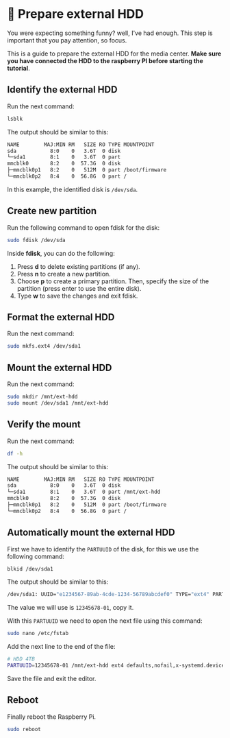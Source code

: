 # 💾 Prepare external HDD

You were expecting something funny? well, I've had enough. This step is important that you pay attention, so focus.

This is a guide to prepare the external HDD for the media center. **Make sure you have connected the HDD to the raspberry PI before starting the tutorial**.

## Identify the external HDD

Run the next command:

```bash
lsblk
```

The output should be similar to this:

```bash
NAME        MAJ:MIN RM   SIZE RO TYPE MOUNTPOINT
sda           8:0    0   3.6T  0 disk
└─sda1        8:1    0   3.6T  0 part
mmcblk0       8:2    0  57.3G  0 disk 
├─mmcblk0p1   8:2    0   512M  0 part /boot/firmware
└─mmcblk0p2   8:4    0  56.8G  0 part /
```

In this example, the identified disk is `/dev/sda`.


## Create new partition

Run the following command to open fdisk for the disk:

```bash
sudo fdisk /dev/sda
```

Inside **fdisk**, you can do the following:

1. Press **d** to delete existing partitions (if any).
2. Press **n** to create a new partition.
3. Choose **p** to create a primary partition. Then, specify the size of the partition (press enter to use the entire disk).
4. Type **w** to save the changes and exit fdisk.

## Format the external HDD

Run the next command:

```bash
sudo mkfs.ext4 /dev/sda1
```

## Mount the external HDD

Run the next command:

```bash
sudo mkdir /mnt/ext-hdd
sudo mount /dev/sda1 /mnt/ext-hdd
```

## Verify the mount

Run the next command:

```bash
df -h
```

The output should be similar to this:

```bash
NAME        MAJ:MIN RM   SIZE RO TYPE MOUNTPOINT
sda           8:0    0   3.6T  0 disk
└─sda1        8:1    0   3.6T  0 part /mnt/ext-hdd
mmcblk0       8:2    0  57.3G  0 disk 
├─mmcblk0p1   8:2    0   512M  0 part /boot/firmware
└─mmcblk0p2   8:4    0  56.8G  0 part /
```

## Automatically mount the external HDD

First we have to identify the `PARTUUID` of the disk, for this we use the following command:

```bash
blkid /dev/sda1
```

The output should be similar to this:

```bash
/dev/sda1: UUID="e1234567-89ab-4cde-1234-56789abcdef0" TYPE="ext4" PARTUUID="12345678-01"
```

The value we will use is `12345678-01`, copy it.

With this `PARTUUID` we need to open the next file using this command:

```bash
sudo nano /etc/fstab
```

Add the next line to the end of the file:

```bash
# HDD 4TB
PARTUUID=12345678-01 /mnt/ext-hdd ext4 defaults,nofail,x-systemd.device-timeout=30 0 2
```

Save the file and exit the editor.

## Reboot

Finally reboot the Raspberry Pi.

```bash
sudo reboot
```
